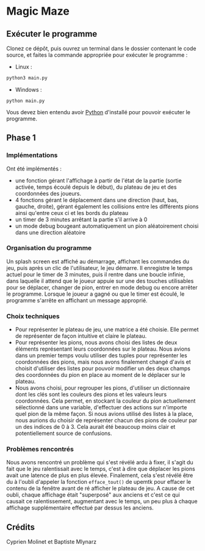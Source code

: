 # Magic Maze

## Exécuter le programme

Clonez ce dépôt, puis ouvrez un terminal dans le dossier contenant le code source, et faites la commande appropriée pour exécuter le programme :

- Linux :
```bash
python3 main.py
```

- Windows :
```batch
python main.py
```

Vous devez bien entendu avoir [Python](https://www.python.org/downloads/) d'installé pour pouvoir exécuter le programme.

## Phase 1

### Implémentations

Ont été implémentés :
- une fonction gérant l'affichage à partir de l'état de la partie (sortie activée, temps écoulé depuis le début), du plateau de jeu et des coordonnées des joueurs.
- 4 fonctions gérant le déplacement dans une direction (haut, bas, gauche, droite), gérant également les collisions entre les différents pions ainsi qu'entre ceux ci et les bords du plateau
- un timer de 3 minutes arrêtant la partie s'il arrive à 0
- un mode debug bougeant automatiquement un pion aléatoirement choisi dans une direction aléatoire

### Organisation du programme

Un splash screen est affiché au démarrage, affichant les commandes du jeu, puis après un clic de l'utilisateur, le jeu démarre. Il enregistre le temps actuel pour le timer de 3 minutes, puis il rentre dans une boucle infinie, dans laquelle il attend que le joueur appuie sur une des touches utilisables pour se déplacer, changer de pion, entrer en mode debug ou encore arrêter le programme. Lorsque le joueur a gagné ou que le timer est écoulé, le programme s'arrête en affichant un message approprié.

### Choix techniques

- Pour représenter le plateau de jeu, une matrice a été choisie. Elle permet de représenter de façon intuitive et claire le plateau.
- Pour représenter les pions, nous avons choisi des listes de deux éléments représentant leurs coordonnées sur le plateau. Nous avions dans un premier temps voulu utiliser des tuples pour représenter les coordonnées des pions, mais nous avons finalement changé d'avis et choisit d'utiliser des listes pour pouvoir modifier un des deux champs des coordonnées du pion en place au moment de le déplacer sur le plateau. 
- Nous avons choisi, pour regrouper les pions, d'utiliser un dictionnaire dont les clés sont les couleurs des pions et les valeurs leurs coordonnées. Cela permet, en stockant la couleur du pion actuellement sélectionné dans une variable, d'effectuer des actions sur n'importe quel pion de la même façon. Si nous avions utilisé des listes à la place, nous aurions du choisir de représenter chacun des pions de couleur par un des indices de 0 à 3. Cela aurait été beaucoup moins clair et potentiellement source de confusions.

### Problèmes rencontrés

Nous avons rencontré un problème qui s'est révélé ardu à fixer, il s'agit du fait que le jeu ralentissait avec le temps, c'est à dire que déplacer les pions avait une latence de plus en plus élevée. Finalement, cela s'est révélé être du à l'oubli d'appeler la fonction `efface_tout()` de upemtk pour effacer le contenu de la fenêtre avant de ré afficher le plateau de jeu. A cause de cet oubli, chaque affichage était "superposé" aux anciens et c'est ce qui causait ce ralentissement, augmentant avec le temps, un peu plus à chaque affichage supplémentaire effectué par dessus les anciens.

## Crédits
Cyprien Molinet et Baptiste Mlynarz